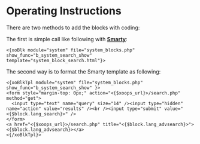 # Operating Instructions

There are two methods to add the blocks with coding:

The first is simple call like following with [**Smarty**](http://www.smarty.net/):

```markup
<{xoBlk module="system" file="system_blocks.php" show_func="b_system_search_show"  template="system_block_search.html"}>
```

The second way is to format the Smarty template as following:

```markup
<{xoBlkTpl module="system" file="system_blocks.php" show_func="b_system_search_show" }> 
<form style="margin-top: 0px;" action="<{$xoops_url}>/search.php" method="get"> 
  <input type="text" name="query" size="14" /><input type="hidden" name="action" value="results" /><br /><input type="submit" value="<{$block.lang_search}>" /> 
</form> 
<a href="<{$xoops_url}>/search.php" title="<{$block.lang_advsearch}>"><{$block.lang_advsearch}></a> 
<{/xoBlkTpl}>
```


